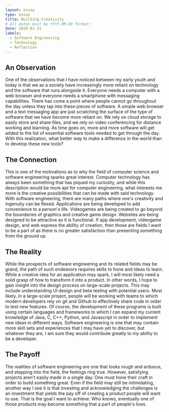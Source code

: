 ```yaml
---
layout: essay
type: essay
title: Building Creativity
# All dates must be YYYY-MM-DD format!
date: 2020-01-21
labels:
  - Software Engineering
  - Technology
  - Reflection
---
```


## An Observation
One of the observations that I have noticed between my early youth and today is that we as a society have increasingly more reliant on technology and the software that runs alongside it. Everyone needs a computer with a web browser and everyone needs a smartphone with messaging capabilities.  There has come a point where people cannot go throughout the day unless they tap into these pieces of software.  A simple web browser and a text messaging app are just scratching the surface of the type of software that we have become more reliant on.  We rely on cloud storage to easily store and share files, and we rely on video conferencing for distance working and learning.  As time goes on, more and more software will get added to the list of essential software tools needed to get through the day.  With this realization, what better way to make a difference in the world than to develop these new tools?

## The Connection
This is one of the motivations as to why the field of computer science and software engineering sparks great interest.  Computer technology has always been something that has piqued my curiosity, and while this description would be more apt for computer engineering, what interests me more is the creative possibilities that can be made with said technology.  With software engineering, there are many paths where one's creativity and ingenuity can be flexed.  Applications are being developed to add convenience to a person's life. Videogames are being created to go beyond the boundaries of graphics and creative game design.  Websites are being designed to be attractive as it is functional.  If app development, videogame design, and web express the ability of creation, then those are fields I want to be a part of as there is no greater satisfaction than presenting something from the ground up.


## The Reality
While the prospects of software engineering and its related fields may be grand, the path of such endeavors requires skills to hone and ideas to learn.  While a creative idea for an application may spark, I will most likely need a solid grasp of how to transform it into a product. In other words, I hope to gain insight into the design process on large-scale projects.  This may include understanding UI design and beta testing with potential users.   Most likely, in a large-scale project, people will be working with teams to which modern developers rely  on git and Github to effectively share code in order to test new features.  Of course, the development of these programs is built using certain languages and frameworks to which I can expand my current knowledge of Java, C, C++, Python, and Javascript in order to implement new ideas in different ways.  Software engineering is one that may contain more skill sets and experiences that I may have yet to discover, but whatever they are, I am sure they would contribute greatly to my ability to be a developer.

## The Payoff
The realities of software engineering are one that looks rough and arduous, and stepping into the field, the feelings ring true.  However, satisfying projects aren't easily made in a single day.  One must hone their craft in order to build something great. Even if the field may still be intimidating, another way I see it is that investing and acknowledging the challenges is an investment that yields the pay off of creating a product people will want to use.  That is the goal I want to achieve.  Who knows, eventually one of those products may become something that a part of people's lives.
